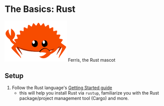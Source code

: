 # The Basics: Rust

<img alt="Ferris" src="./rustacean-flat-gesture.svg" width="200"/>
 Ferris, the Rust mascot

## Setup

1. Follow the Rust language's [Getting Started guide](https://www.rust-lang.org/learn/get-started)
    - this will help you install Rust via `rustup`, familiarize you with the Rust package/project management tool (Cargo) and more.
    